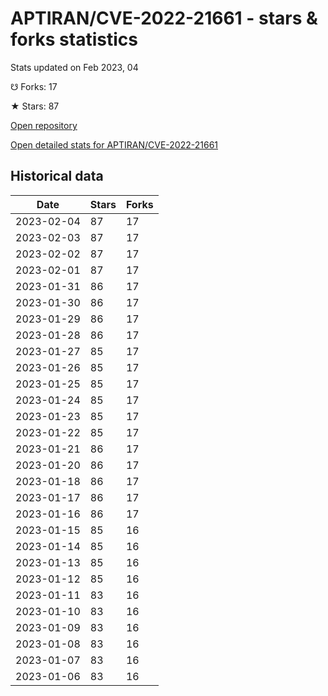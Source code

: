 # APTIRAN/CVE-2022-21661 - stars & forks statistics

Stats updated on Feb 2023, 04

☋ Forks: 17

★ Stars: 87

[Open repository](https://github.com/APTIRAN/CVE-2022-21661)

[Open detailed stats for APTIRAN/CVE-2022-21661](https://reviewgithub.com/rep/APTIRAN/CVE-2022-21661)

## Historical data
| Date | Stars | Forks |
|------|-------|-------|
| 2023-02-04 | 87 | 17 | 
| 2023-02-03 | 87 | 17 | 
| 2023-02-02 | 87 | 17 | 
| 2023-02-01 | 87 | 17 | 
| 2023-01-31 | 86 | 17 | 
| 2023-01-30 | 86 | 17 | 
| 2023-01-29 | 86 | 17 | 
| 2023-01-28 | 86 | 17 | 
| 2023-01-27 | 85 | 17 | 
| 2023-01-26 | 85 | 17 | 
| 2023-01-25 | 85 | 17 | 
| 2023-01-24 | 85 | 17 | 
| 2023-01-23 | 85 | 17 | 
| 2023-01-22 | 85 | 17 | 
| 2023-01-21 | 86 | 17 | 
| 2023-01-20 | 86 | 17 | 
| 2023-01-18 | 86 | 17 | 
| 2023-01-17 | 86 | 17 | 
| 2023-01-16 | 86 | 17 | 
| 2023-01-15 | 85 | 16 | 
| 2023-01-14 | 85 | 16 | 
| 2023-01-13 | 85 | 16 | 
| 2023-01-12 | 85 | 16 | 
| 2023-01-11 | 83 | 16 | 
| 2023-01-10 | 83 | 16 | 
| 2023-01-09 | 83 | 16 | 
| 2023-01-08 | 83 | 16 | 
| 2023-01-07 | 83 | 16 | 
| 2023-01-06 | 83 | 16 | 

